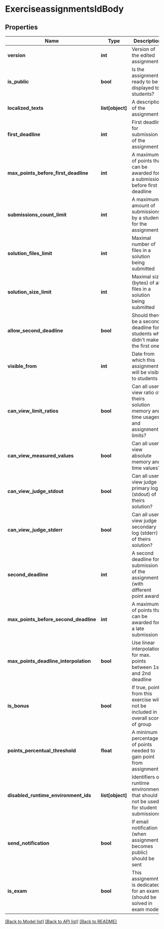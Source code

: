 # ExerciseassignmentsIdBody

## Properties
Name | Type | Description | Notes
------------ | ------------- | ------------- | -------------
**version** | **int** | Version of the edited assignment | [optional] 
**is_public** | **bool** | Is the assignment ready to be displayed to students? | [optional] 
**localized_texts** | **list[object]** | A description of the assignment | [optional] 
**first_deadline** | **int** | First deadline for submission of the assignment | [optional] 
**max_points_before_first_deadline** | **int** | A maximum of points that can be awarded for a submission before first deadline | [optional] 
**submissions_count_limit** | **int** | A maximum amount of submissions by a student for the assignment | [optional] 
**solution_files_limit** | **int** | Maximal number of files in a solution being submitted | [optional] 
**solution_size_limit** | **int** | Maximal size (bytes) of all files in a solution being submitted | [optional] 
**allow_second_deadline** | **bool** | Should there be a second deadline for students who didn&#x27;t make the first one? | [optional] 
**visible_from** | **int** | Date from which this assignment will be visible to students | [optional] 
**can_view_limit_ratios** | **bool** | Can all users view ratio of theirs solution memory and time usages and assignment limits? | [optional] 
**can_view_measured_values** | **bool** | Can all users view absolute memory and time values? | [optional] 
**can_view_judge_stdout** | **bool** | Can all users view judge primary log (stdout) of theirs solution? | [optional] 
**can_view_judge_stderr** | **bool** | Can all users view judge secondary log (stderr) of theirs solution? | [optional] 
**second_deadline** | **int** | A second deadline for submission of the assignment (with different point award) | [optional] 
**max_points_before_second_deadline** | **int** | A maximum of points that can be awarded for a late submission | [optional] 
**max_points_deadline_interpolation** | **bool** | Use linear interpolation for max. points between 1st and 2nd deadline | [optional] 
**is_bonus** | **bool** | If true, points from this exercise will not be included in overall score of group | [optional] 
**points_percentual_threshold** | **float** | A minimum percentage of points needed to gain point from assignment | [optional] 
**disabled_runtime_environment_ids** | **list[object]** | Identifiers of runtime environments that should not be used for student submissions | [optional] 
**send_notification** | **bool** | If email notification (when assignment becomes public) should be sent | [optional] 
**is_exam** | **bool** | This assignemnt is dedicated for an exam (should be solved in exam mode) | [optional] 

[[Back to Model list]](../README.md#documentation-for-models) [[Back to API list]](../README.md#documentation-for-api-endpoints) [[Back to README]](../README.md)

